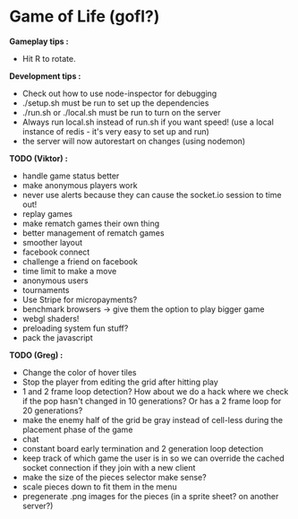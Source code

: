 Game of Life (gofl?)
=====

**Gameplay tips :**
 - Hit R to rotate.

**Development tips :**

 - Check out how to use node-inspector for debugging
 - ./setup.sh must be run to set up the dependencies
 - ./run.sh or ./local.sh must be run to turn on the server
 - Always run local.sh instead of run.sh if you want speed! (use a local instance of redis - it's very easy to set up and run)
 - the server will now autorestart on changes (using nodemon)

**TODO (Viktor) :**

 - handle game status better
 - make anonymous players work
 - never use alerts because they can cause the socket.io session to time out!
 - replay games
 - make rematch games their own thing
 - better management of rematch games
 - smoother layout
 - facebook connect
 - challenge a friend on facebook
 - time limit to make a move
 - anonymous users
 - tournaments
 - Use Stripe for micropayments?
 - benchmark browsers -> give them the option to play bigger game
 - webgl shaders!
 - preloading system fun stuff?
 - pack the javascript

**TODO (Greg) :**

 - Change the color of hover tiles
 - Stop the player from editing the grid after hitting play
 - 1 and 2 frame loop detection? How about we do a hack where we check if the pop hasn't changed in 10 generations? Or has a 2 frame loop for 20 generations?
 - make the enemy half of the grid be gray instead of cell-less during the placement phase of the game
 - chat
 - constant board early termination and 2 generation loop detection
 - keep track of which game the user is in so we can override the cached socket connection if they join with a new client
 - make the size of the pieces selector make sense?
 - scale pieces down to fit them in the menu
 - pregenerate .png images for the pieces (in a sprite sheet? on another server?)


